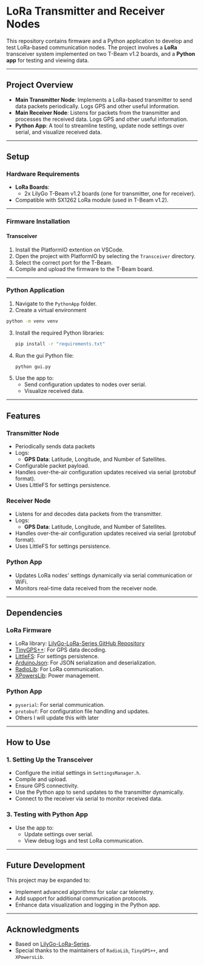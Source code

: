 # **LoRa Transmitter and Receiver Nodes**

This repository contains firmware and a Python application to develop and test LoRa-based communication nodes. The project involves a **LoRa** transceiver system implemented on two T-Beam v1.2 boards, and a **Python app** for testing and viewing data.

---

## **Project Overview**

- **Main Transmitter Node**: Implements a LoRa-based transmitter to send data packets periodically. Logs GPS and other useful information.
- **Main Receiver Node**: Listens for packets from the transmitter and processes the received data. Logs GPS and other useful information.
- **Python App**: A tool to streamline testing, update node settings over serial, and visualize received data.

---

## **Setup**

### **Hardware Requirements**

- **LoRa Boards**:
  - 2x LilyGo T-Beam v1.2 boards (one for transmitter, one for receiver).
- Compatible with SX1262 LoRa module (used in T-Beam v1.2).

---

### **Firmware Installation**

#### **Transceiver**

1. Install the PlatformIO extention on VSCode.
2. Open the project with PlatformIO by selecting the `Transceiver` directory.
3. Select the correct port for the T-Beam.
4. Compile and upload the firmware to the T-Beam board.

---

### **Python Application**

1. Navigate to the `PythonApp` folder.
2. Create a virtual environment

```bash
python -m venv venv
```

3. Install the required Python libraries:
   ```bash
   pip install -r "requirements.txt"
   ```
4. Run the gui Python file:
   ```bash
   python gui.py
   ```
5. Use the app to:
   - Send configuration updates to nodes over serial.
   - Visualize received data.

---

## **Features**

### **Transmitter Node**

- Periodically sends data packets
- Logs:
  - **GPS Data**: Latitude, Longitude, and Number of Satellites.
- Configurable packet payload.
- Handles over-the-air configuration updates received via serial (protobuf format).
- Uses LittleFS for settings persistence.

### **Receiver Node**

- Listens for and decodes data packets from the transmitter.
- Logs:
  - **GPS Data**: Latitude, Longitude, and Number of Satellites.
- Handles over-the-air configuration updates received via serial (protobuf format).
- Uses LittleFS for settings persistence.

### **Python App**

- Updates LoRa nodes' settings dynamically via serial communication or WiFi.
- Monitors real-time data received from the receiver node.

---

## **Dependencies**

### **LoRa Firmware**

- LoRa library: [LilyGo-LoRa-Series GitHub Repository](https://github.com/Xinyuan-LilyGO/LilyGo-LoRa-Series?tab=readme-ov-file)
- [TinyGPS++](https://github.com/mikalhart/TinyGPSPlus): For GPS data decoding.
- [LittleFS](https://github.com/lorol/LITTLEFS): For settings persistence.
- [ArduinoJson](https://arduinojson.org/): For JSON serialization and deserialization.
- [RadioLib](https://github.com/jgromes/RadioLib): For LoRa communication.
- [XPowersLib](https://github.com/Xinyuan-LilyGO/XPowersLib): Power management.

### **Python App**

- `pyserial`: For serial communication.
- `protobuf`: For configuration file handling and updates.
- Others I will update this with later

---

## **How to Use**

### **1. Setting Up the Transceiver**

- Configure the initial settings in `SettingsManager.h`.
- Compile and upload.
- Ensure GPS connectivity.
- Use the Python app to send updates to the transmitter dynamically.
- Connect to the receiver via serial to monitor received data.

### **3. Testing with Python App**

- Use the app to:
  - Update settings over serial.
  - View debug logs and test LoRa communication.

---

## **Future Development**

This project may be expanded to:

- Implement advanced algorithms for solar car telemetry.
- Add support for additional communication protocols.
- Enhance data visualization and logging in the Python app.

---

## **Acknowledgments**

- Based on [LilyGo-LoRa-Series](https://github.com/Xinyuan-LilyGO/LilyGo-LoRa-Series).
- Special thanks to the maintainers of `RadioLib`, `TinyGPS++`, and `XPowersLib`.

